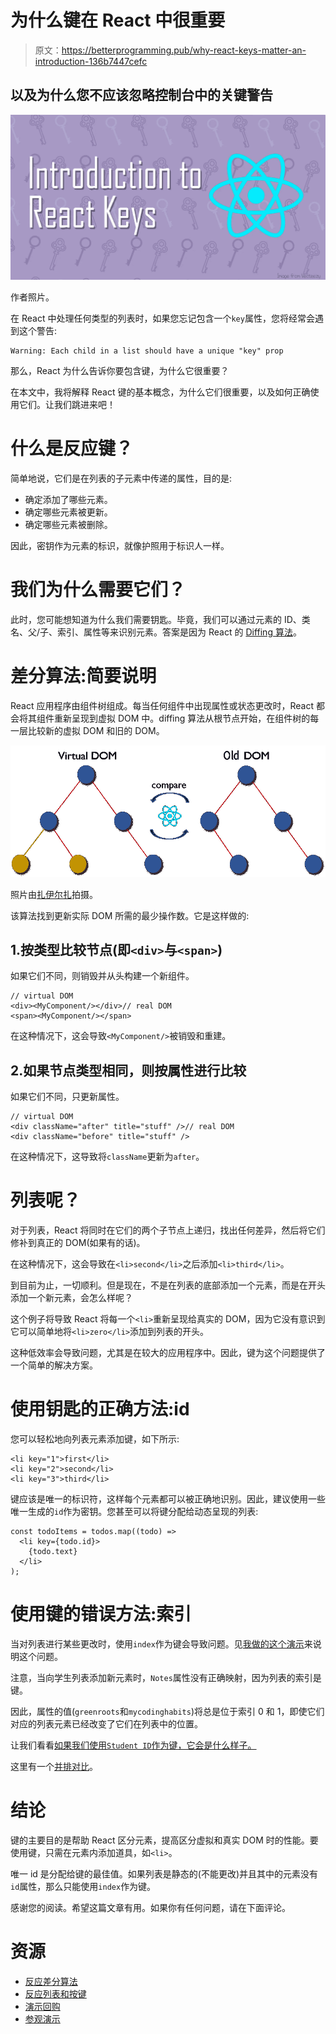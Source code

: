 # 为什么键在 React 中很重要

> 原文：<https://betterprogramming.pub/why-react-keys-matter-an-introduction-136b7447cefc>

## 以及为什么您不应该忽略控制台中的关键警告

![](img/18ac878d607018c4b722fc5916abdc94.png)

作者照片。

在 React 中处理任何类型的列表时，如果您忘记包含一个`key`属性，您将经常会遇到这个警告:

```
Warning: Each child in a list should have a unique "key" prop
```

那么，React 为什么告诉你要包含键，为什么它很重要？

在本文中，我将解释 React 键的基本概念，为什么它们很重要，以及如何正确使用它们。让我们跳进来吧！

# 什么是反应键？

简单地说，它们是在列表的子元素中传递的属性，目的是:

*   确定添加了哪些元素。
*   确定哪些元素被更新。
*   确定哪些元素被删除。

因此，密钥作为元素的标识，就像护照用于标识人一样。

# 我们为什么需要它们？

此时，您可能想知道为什么我们需要钥匙。毕竟，我们可以通过元素的 ID、类名、父/子、索引、属性等来识别元素。答案是因为 React 的 [Diffing 算法](https://reactjs.org/docs/reconciliation.html)。

# 差分算法:简要说明

React 应用程序由组件树组成。每当任何组件中出现属性或状态更改时，React 都会将其组件重新呈现到虚拟 DOM 中。diffing 算法从根节点开始，在组件树的每一层比较新的虚拟 DOM 和旧的 DOM。

![](img/e736d9516cb72c4605b73eecfee7d653.png)

照片由[扎伊尔扎](https://blog.zairza.in/how-reactjs-works-behind-the-scene-e25689f4b2c5)拍摄。

该算法找到更新实际 DOM 所需的最少操作数。它是这样做的:

## 1.按类型比较节点(即`<div>`与`<span>`)

如果它们不同，则销毁并从头构建一个新组件。

```
// virtual DOM
<div><MyComponent/></div>// real DOM
<span><MyComponent/></span>
```

在这种情况下，这会导致`<MyComponent/>`被销毁和重建。

## 2.如果节点类型相同，则按属性进行比较

如果它们不同，只更新属性。

```
// virtual DOM
<div className="after" title="stuff" />// real DOM
<div className="before" title="stuff" />
```

在这种情况下，这导致将`className`更新为`after`。

# 列表呢？

对于列表，React 将同时在它们的两个子节点上递归，找出任何差异，然后将它们修补到真正的 DOM(如果有的话)。

在这种情况下，这会导致在`<li>second</li>`之后添加`<li>third</li>`。

到目前为止，一切顺利。但是现在，不是在列表的底部添加一个元素，而是在开头添加一个新元素，会怎么样呢？

这个例子将导致 React 将每一个`<li>`重新呈现给真实的 DOM，因为它没有意识到它可以简单地将`<li>zero</li>`添加到列表的开头。

这种低效率会导致问题，尤其是在较大的应用程序中。因此，键为这个问题提供了一个简单的解决方案。

# 使用钥匙的正确方法:id

您可以轻松地向列表元素添加键，如下所示:

```
<li key="1">first</li>
<li key="2">second</li>
<li key="3">third</li>
```

键应该是唯一的标识符，这样每个元素都可以被正确地识别。因此，建议使用一些唯一生成的`id`作为密钥。您甚至可以将键分配给动态呈现的列表:

```
const todoItems = todos.map((todo) =>
  <li key={todo.id}>
    {todo.text}
  </li>
);
```

# 使用键的错误方法:索引

当对列表进行某些更改时，使用`index`作为键会导致问题。见[我做的这个演示](https://cdn.hashnode.com/res/hashnode/image/upload/v1599068972819/lz8pCKOZ8.gif?auto=format,compress&gif-q=60)来说明这个问题。

注意，当向学生列表添加新元素时，`Notes`属性没有正确映射，因为列表的索引是键。

因此，属性的值(`greenroots`和`mycodinghabits`)将总是位于索引 0 和 1，即使它们对应的列表元素已经改变了它们在列表中的位置。

让我们看看[如果我们使用`Student ID`作为键，它会是什么样子。](https://cdn.hashnode.com/res/hashnode/image/upload/v1599068096879/rLfwCVVE9.gif?auto=format,compress&gif-q=60)

这里有一个[并排对比](https://cdn.hashnode.com/res/hashnode/image/upload/v1598988192522/8kCzUo9Bf.gif?auto=format,compress&gif-q=60)。

# 结论

键的主要目的是帮助 React 区分元素，提高区分虚拟和真实 DOM 时的性能。要使用键，只需在元素内添加道具，如`<li>`。

唯一 id 是分配给键的最佳值。如果列表是静态的(不能更改)并且其中的元素没有`id`属性，那么只能使用`index`作为键。

感谢您的阅读。希望这篇文章有用。如果你有任何问题，请在下面评论。

# 资源

*   [反应差分算法](https://reactjs.org/docs/reconciliation.html)
*   [反应列表和按键](https://reactjs.org/docs/lists-and-keys.html)
*   [演示回购](https://github.com/victoria-lo/react-keys-tutorial)
*   [参观演示](https://victoria-lo.github.io/react-keys-tutorial/)